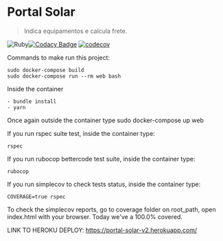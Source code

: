 # Portal Solar
> Indica equipamentos e calcula frete.

![Ruby](https://github.com/kaioramos/portal-solar/workflows/Ruby/badge.svg)[![Codacy Badge](https://api.codacy.com/project/badge/Grade/d5e958c3b48740f1a9c6db272a7cc3dc)](https://app.codacy.com/manual/kaineo/portal-solar?utm_source=github.com&utm_medium=referral&utm_content=kaioramos/portal-solar&utm_campaign=Badge_Grade_Dashboard) [![codecov](https://codecov.io/gh/kaioramos/portal-solar/branch/master/graph/badge.svg)](https://codecov.io/gh/kaioramos/portal-solar)




Commands to make run this project:
```
sudo docker-compose build
sudo docker-compose run --rm web bash
```

Inside the container
```
- bundle install
- yarn
```

Once again outside the container type
sudo docker-compose up web

If you run rspec suite test, inside the container type:
```
rspec
```

If you run rubocop bettercode test suite, inside the container type:
```
rubocop
```

If you run simplecov to check tests status, inside the container type:
```
COVERAGE=true rspec
```

To check the simplecov reports, go to coverage folder on root_path, open index.html with your browser. Today we've a 100.0% covered. 

LINK TO HEROKU DEPLOY: https://portal-solar-v2.herokuapp.com/
